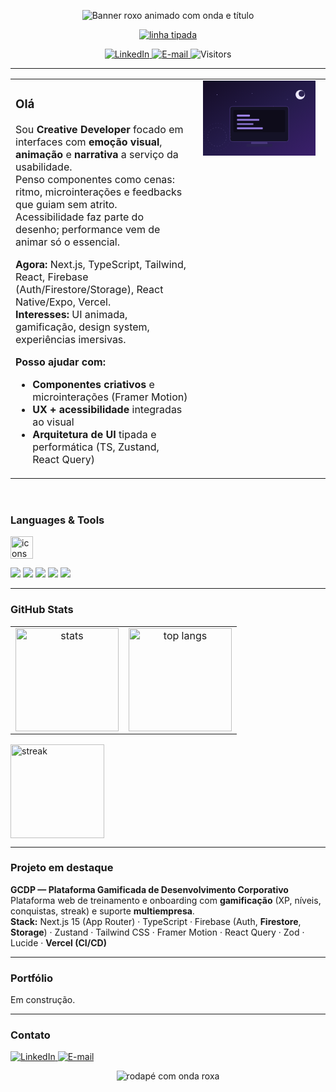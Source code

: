 <!--
Checklist:
- Troque rafaelprado-dev por rafaelpradodev.
- Paleta roxa: #3A1F6B / #241B4A / #A78BFA (ajuste se quiser).
- Compatível com o GitHub: sem SVG animado inline, só imagens externas confiáveis + SVG estático.
-->

<!-- ===== HERO animado seguro (onda) ===== -->
<p align="center">
  <img
    src="https://capsule-render.vercel.app/api?type=waving&height=220&color=0:3A1F6B,100:241B4A&text=Rafael%20Prado%20•%20Creative%20Developer&fontColor=EDE9FE&fontSize=32&fontAlignY=40&desc=Front-end%20criativo%20—%20UX%20%7C%20Animation%20%7C%20Storytelling&descAlignY=60&descSize=14&animation=fadeIn"
    alt="Banner roxo animado com onda e título"
  />
</p>

<!-- ===== LINHA TIPADA (sem repetir o nome) ===== -->
<p align="center">
  <a href="https://git.io/typing-svg">
    <img
      src="https://readme-typing-svg.demolab.com?font=Press+Start+2P&size=12&pause=1100&color=A78BFA&center=true&vCenter=true&width=940&lines=Front-end+criativo+com+experi%C3%AAncias+imersivas;Anima%C3%A7%C3%A3o%2C+UX+e+storytelling+como+ponto+de+partida;Next.js%2C+TypeScript%2C+Tailwind%2C+React%2C+Firebase%2C+Vercel"
      alt="linha tipada"
    />
  </a>
</p>

<!-- ===== CONTATOS ===== -->
<p align="center">
  <a href="https://www.linkedin.com/in/rafaelpradodev" target="_blank">
    <img alt="LinkedIn" src="https://img.shields.io/badge/LinkedIn-0A66C2?logo=linkedin&logoColor=white">
  </a>
  <a href="mailto:rafaelprado.dev@gmail.com" target="_blank">
    <img alt="E-mail" src="https://img.shields.io/badge/Email-181717?logo=minutemailer&logoColor=white">
  </a>
  <img alt="Visitors" src="https://komarev.com/ghpvc/?username=rafaelprado-dev&label=visitors&color=3A1F6B&style=flat">
</p>

<hr/>

<!-- ===== SEÇÃO INICIAL EM DUAS COLUNAS (texto + imagem) ===== -->
<table>
  <tr>
    <!-- COLUNA ESQUERDA: texto -->
    <td width="58%" valign="top">

### Olá
Sou **Creative Developer** focado em interfaces com **emoção visual**, **animação** e **narrativa** a serviço da usabilidade.  
Penso componentes como cenas: ritmo, microinterações e feedbacks que guiam sem atrito.  
Acessibilidade faz parte do desenho; performance vem de animar só o essencial.

**Agora:** Next.js, TypeScript, Tailwind, React, Firebase (Auth/Firestore/Storage), React Native/Expo, Vercel.  
**Interesses:** UI animada, gamificação, design system, experiências imersivas.

**Posso ajudar com:**
- **Componentes criativos** e microinterações (Framer Motion)  
- **UX + acessibilidade** integradas ao visual  
- **Arquitetura de UI** tipada e performática (TS, Zustand, React Query)

</td>

<!-- COLUNA DIREITA: ilustração SVG estática (compatível) -->
<td width="42%" valign="top" align="center">

<!-- Ilustração estática em SVG (tema roxo) -->
<svg width="92%" viewBox="0 0 480 320" xmlns="http://www.w3.org/2000/svg" role="img" aria-label="Ilustração tema roxo">
  <defs>
    <linearGradient id="bg" x1="0" y1="0" x2="1" y2="1">
      <stop offset="0%"  stop-color="#140C25"/>
      <stop offset="50%" stop-color="#241B4A"/>
      <stop offset="100%" stop-color="#3A1F6B"/>
    </linearGradient>
  </defs>
  <rect width="480" height="320" fill="url(#bg)"/>
  <!-- lua -->
  <circle cx="415" cy="60" r="20" fill="#EDE9FE"/>
  <circle cx="421" cy="56" r="13" fill="#2B2251"/>
  <!-- estrelas -->
  <g fill="#C7B8FF" opacity="0.9">
    <circle cx="60" cy="60" r="1.4"/>
    <circle cx="140" cy="90" r="1.2"/>
    <circle cx="210" cy="55" r="1.2"/>
    <circle cx="300" cy="110" r="1.2"/>
    <circle cx="360" cy="80" r="1.2"/>
  </g>
  <!-- monitor -->
  <rect x="115" y="110" width="250" height="150" rx="10" fill="#141226" stroke="#4B3A7F" stroke-width="2"/>
  <rect x="130" y="125" width="220" height="95" rx="6" fill="#0E0C1A"/>
  <!-- linhas de "código" -->
  <g fill="#A78BFA">
    <rect x="145" y="145" width="55" height="8" rx="2"/>
    <rect x="145" y="163" width="95" height="8" rx="2" opacity="0.85"/>
    <rect x="145" y="181" width="70" height="8" rx="2" opacity="0.7"/>
    <rect x="145" y="199" width="110" height="8" rx="2" opacity="0.9"/>
  </g>
  <!-- base -->
  <rect x="205" y="262" width="70" height="10" fill="#4B3A7F" rx="2"/>
  <rect x="185" y="270" width="110" height="12" fill="#2B2251" rx="3"/>
  <!-- círculos decorativos -->
  <g opacity="0.45" transform="translate(60,240)">
    <circle r="40" fill="none" stroke="#C7B8FF" stroke-dasharray="4 8"/>
    <circle r="58" fill="none" stroke="#A78BFA" stroke-dasharray="2 10"/>
  </g>
</svg>

</td>
</tr>
</table>

<br/>

<!-- ===== Languages & Tools (fileiras de ícones) ===== -->
### Languages & Tools

<!-- Ícones principais (skillicons) -->
<p align="left">
  <img src="https://skillicons.dev/icons?i=nextjs,react,ts,tailwind,firebase,vercel,reactnative,expo,figma" height="36" alt="icons"/>
</p>

<!-- Complementares (badges limpos para libs sem ícone oficial no skillicons) -->
<p align="left">
  <img src="https://img.shields.io/badge/Framer%20Motion-111?logo=framer&logoColor=white" />
  <img src="https://img.shields.io/badge/React%20Query-FF4154?logo=reactquery&logoColor=white" />
  <img src="https://img.shields.io/badge/Zustand-444?label=Zustand" />
  <img src="https://img.shields.io/badge/Zod-2D3748?logo=zod&logoColor=white" />
  <img src="https://img.shields.io/badge/Lucide-0b1020?logo=lucide&logoColor=white" />
</p>

<hr/>

<!-- ===== GitHub Stats (cards limpos) ===== -->
### GitHub Stats

<table>
  <tr>
    <td width="50%" valign="top" align="center">
      <img height="165" src="https://github-readme-stats.vercel.app/api?username=rafaelprado-dev&show_icons=true&theme=tokyonight&hide_title=true&rank_icon=github&hide_border=true" alt="stats"/>
    </td>
    <td width="50%" valign="top" align="center">
      <img height="165" src="https://github-readme-stats.vercel.app/api/top-langs/?username=rafaelprado-dev&layout=compact&theme=tokyonight&hide_border=true" alt="top langs"/>
    </td>
  </tr>
</table>

<p align="left">
  <img height="150" src="https://streak-stats.demolab.com?user=rafaelprado-dev&theme=tokyonight&date_format=j%20M%5B%20Y%5D&hide_border=true" alt="streak"/>
</p>

<hr/>

<!-- ===== Projeto em destaque (privado) ===== -->
### Projeto em destaque

**GCDP — Plataforma Gamificada de Desenvolvimento Corporativo**  
Plataforma web de treinamento e onboarding com **gamificação** (XP, níveis, conquistas, streak) e suporte **multiempresa**.  
**Stack:** Next.js 15 (App Router) · TypeScript · Firebase (Auth, **Firestore**, **Storage**) · Zustand · Tailwind CSS · Framer Motion · React Query · Zod · Lucide · **Vercel (CI/CD)**

<hr/>

### Portfólio
Em construção.

<hr/>

### Contato
<a href="https://www.linkedin.com/in/rafaelpradodev" target="_blank">
  <img alt="LinkedIn" src="https://img.shields.io/badge/LinkedIn-0A66C2?logo=linkedin&logoColor=white">
</a>
<a href="mailto:rafaelprado.dev@gmail.com" target="_blank">
  <img alt="E-mail" src="https://img.shields.io/badge/Email-181717?logo=minutemailer&logoColor=white">
</a>

<!-- Rodapé com onda -->
<p align="center">
  <img
    src="https://capsule-render.vercel.app/api?type=waving&height=120&color=0:241B4A,100:3A1F6B&section=footer"
    alt="rodapé com onda roxa"
  />
</p>
